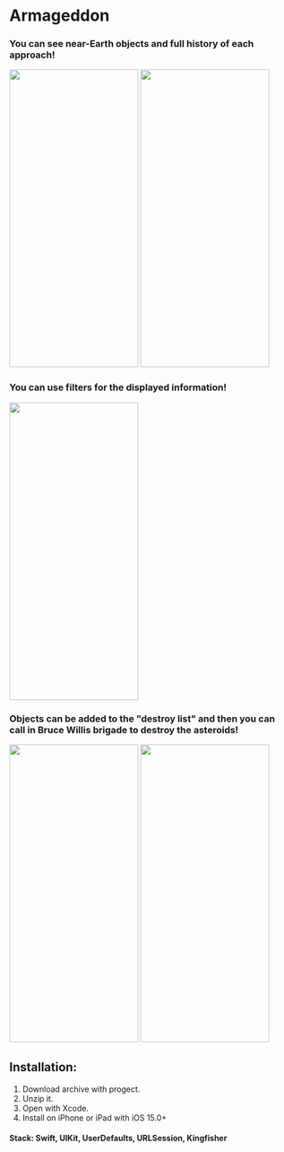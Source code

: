 # Armageddon

### You can see near-Earth objects and full history of each approach!
<img src="https://user-images.githubusercontent.com/87662841/166135047-d6e57365-34c1-4f44-9677-b85434f1232b.png" width="230" height="530"> <img src="https://user-images.githubusercontent.com/87662841/166135069-35734ec8-8fdb-45e1-b8da-f54f2f5e8c0d.png" width="230" height="530"> 

### You can use filters for the displayed information!
<img src="https://user-images.githubusercontent.com/87662841/166103576-d0ebb2dc-d7d6-41d2-8bee-68b9811a2a91.png" width="230" height="530">

### Objects can be added to the "destroy list" and then you can call in Bruce Willis brigade to destroy the asteroids! 
<img src="https://user-images.githubusercontent.com/87662841/166103276-ec55bc22-1603-43f8-9e78-7e2cef47735d.png" width="230" height="530"> <img src="https://user-images.githubusercontent.com/87662841/166103509-0a5cdbc9-d355-489e-98bb-1cc3fba9f48d.png" width="230" height="530"> 

## Installation: 
1. Download archive with progect.
2. Unzip it.
3. Open with Xcode.
4. Install on iPhone or iPad with iOS 15.0+

#### Stack: Swift, UIKit, UserDefaults, URLSession, Kingfisher
